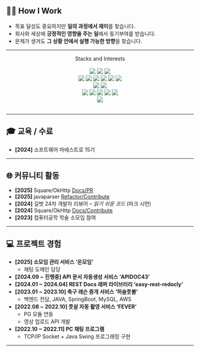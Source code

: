 
## 🙋🏻 How I Work

* 목표 달성도 중요하지만 **일의 과정에서 재미**를 찾습니다.
* 회사와 세상에 **긍정적인 영향을 주는 일**에서 동기부여를 받습니다.
* 문제가 생겨도 **그 상황 안에서 실행 가능한 방향**을 찾습니다.
---

   <div align="center"> Stacks and Interests </div><br>
<div align="center">
      
  <img src="https://img.shields.io/badge/intellij-232F3E?style=for-the-badge&logo=intellijidea&logoColor=white">
  <img src="https://img.shields.io/badge/github-232F3E?style=for-the-badge&logo=github&logoColor=white"> 
  <img src="https://img.shields.io/badge/gradle-232F3E?style=for-the-badge&logo=gradle&logoColor=white">
  <br>
<img src="https://img.shields.io/badge/ec2-232F3E?style=for-the-badge&logo=amazonec2&logoColor=white"> 
  <img src="https://img.shields.io/badge/lambda-232F3E?style=for-the-badge&logo=awslambda&logoColor=white"> 
  <img src="https://img.shields.io/badge/s3-232F3E?style=for-the-badge&logo=amazons3&logoColor=white"> 
  <img src="https://img.shields.io/badge/rds-232F3E?style=for-the-badge&logo=amazonrds&logoColor=white"> 
  <img src="https://img.shields.io/badge/cloudwatch-232F3E?style=for-the-badge&logo=amazoncloudwatch&logoColor=white"> 
    <img src="https://img.shields.io/badge/ecs-232F3E?style=for-the-badge&logo=amazonecs&logoColor=white"> 
    <br>
   <img src="https://img.shields.io/badge/ubuntu-232F3E?style=for-the-badge&logo=ubuntu&logoColor=white">
  <img src="https://img.shields.io/badge/nginx-232F3E?style=for-the-badge&logo=nginx&logoColor=white">
  <br>
  <img src="https://img.shields.io/badge/JAVA-232F3E?style=for-the-badge&logo=java&logoColor=white"> 
  <img src="https://img.shields.io/badge/springboot-232F3E?style=for-the-badge&logo=springboot&logoColor=white">
  <img src="https://img.shields.io/badge/springsecurity-232F3E?style=for-the-badge&logo=springsecurity&logoColor=white">
  <img src="https://img.shields.io/badge/MySQL-232F3E?style=for-the-badge&logo=MySQL&logoColor=white"> 
  <img src="https://img.shields.io/badge/redis-232F3E?style=for-the-badge&logo=redis&logoColor=white">
  <br>
  <img src="https://img.shields.io/badge/docker-232F3E?style=for-the-badge&logo=docker&logoColor=white">
</div>
<br>
<div align="center">
<div align="left">
  

---


## 🎓 교육 / 수료
* **\[2024]** 소프트웨어 마에스트로 15기

---

## 🌐 커뮤니티 활동
* **\[2025]** Square/OkHttp [Docs/PR](https://github.com/square/okhttp/pull/9033)
* **\[2025]** javaparser [Refactor/Contribute](https://github.com/javaparser/javaparser/pull/4823)
* **\[2024]** 길벗 24차 개발자 리뷰어 – *읽기 쉬운 코드* (마크 시먼)
* **\[2024]** Square/OkHttp [Docs/Contribute](https://github.com/square/okhttp/pull/8493)
* **\[2023]** 컴퓨터공학 학술 소모임 참여

---

## 💻 프로젝트 경험
* **\[2025] 소모임 관리 서비스 ‘온모임’** 
   * 채팅 도메인 담당
* **\[2024.09 \~ 진행중] API 문서 자동생성 서비스 ‘APIDOC43’**
* **\[2024.01 \~ 2024.04] REST Docs 래퍼 라이브러리 ‘easy-rest-redocly’**
* **\[2023.01 \~ 2023.10] 축구 레슨 중개 서비스 ‘허슬풋볼’**
   * 백엔드 전담, JAVA, SpringBoot, MySQL, AWS 
* **\[2022.08 \~ 2022.10] 풋살 자동 촬영 서비스 ‘FEVER’**
   * PG 모듈 연동
   * 영상 업로드 API 개발
* **\[2022.10 \~ 2022.11] PC 채팅 프로그램** 
   * TCP/IP Socket + Java Swing 프로그래밍 구현

---
